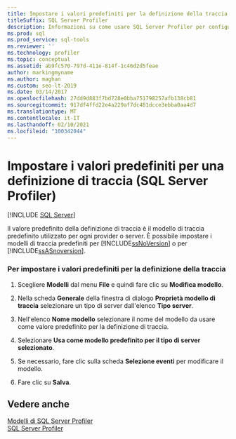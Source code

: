 ```yaml
---
title: Impostare i valori predefiniti per la definizione della traccia
titleSuffix: SQL Server Profiler
description: Informazioni su come usare SQL Server Profiler per configurare i modelli che SQL Server e Analysis Services usano per impostazione predefinita per ogni provider o server.
ms.prod: sql
ms.prod_service: sql-tools
ms.reviewer: ''
ms.technology: profiler
ms.topic: conceptual
ms.assetid: ab9fc570-797d-411e-814f-1c46d2d5feae
author: markingmyname
ms.author: maghan
ms.custom: seo-lt-2019
ms.date: 03/14/2017
ms.openlocfilehash: 27dd9d883f7bd728e0bba751798257afb138cb81
ms.sourcegitcommit: 917df4ffd22e4a229af7dc481dcce3ebba0aa4d7
ms.translationtype: MT
ms.contentlocale: it-IT
ms.lasthandoff: 02/10/2021
ms.locfileid: "100342044"
---
```

# <a name="set-trace-definition-defaults-sql-server-profiler"></a>Impostare i valori predefiniti per una definizione di traccia (SQL Server Profiler)

 [!INCLUDE [SQL Server](../../includes/applies-to-version/sqlserver.md)]

Il valore predefinito della definizione di traccia è il modello di traccia predefinito utilizzato per ogni provider o server. È possibile impostare i modelli di traccia predefiniti per [!INCLUDE[ssNoVersion](../../includes/ssnoversion-md.md)] o per [!INCLUDE[ssASnoversion](../../includes/ssasnoversion-md.md)].  
  
### <a name="to-set-trace-definition-defaults"></a>Per impostare i valori predefiniti per la definizione della traccia  
  
1.  Scegliere **Modelli** dal menu **File** e quindi fare clic su **Modifica modello**.  
  
2.  Nella scheda **Generale** della finestra di dialogo **Proprietà modello di traccia** selezionare un tipo di server dall'elenco **Tipo server**.  
  
3.  Nell'elenco **Nome modello** selezionare il nome del modello da usare come valore predefinito per la definizione di traccia.  
  
4.  Selezionare **Usa come modello predefinito per il tipo di server selezionato**.  
  
5.  Se necessario, fare clic sulla scheda **Selezione eventi** per modificare il modello.  
  
6.  Fare clic su **Salva**.  
  
## <a name="see-also"></a>Vedere anche  
 [Modelli di SQL Server Profiler](../../tools/sql-server-profiler/sql-server-profiler-templates.md)   
 [SQL Server Profiler](../../tools/sql-server-profiler/sql-server-profiler.md)  
  
  

